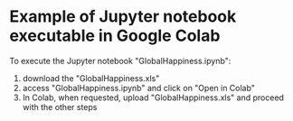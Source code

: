 # Example of Jupyter notebook executable in Google Colab

To execute the Jupyter notebook "GlobalHappiness.ipynb":

1. download the "GlobalHappiness.xls"
2. access "GlobalHappiness.ipynb" and click on "Open in Colab"
3. In Colab, when requested, upload "GlobalHappiness.xls" and proceed with the other steps


